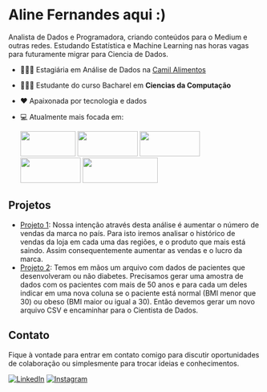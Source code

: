 # Aline Fernandes aqui :)
Analista de Dados e Programadora, criando conteúdos para o Medium e outras redes. Estudando Estatística e Machine Learning nas horas vagas para futuramente migrar para Ciencia de Dados.

- 👩🏻‍💻 Estagiária em Análise de Dados na [Camil Alimentos](https://camilalimentos.com.br/)
- 👩🏻‍🎓 Estudante do curso Bacharel em **Ciencias da Computação**
- ❤️ Apaixonada por tecnologia e dados
- 💻 Atualmente mais focada em:
  
  <div style="display: inline">
  <img width='110' height='50' src="https://img.shields.io/badge/python-3670A0?style=for-the-badge&logo=python&logoColor=ffdd54">
   <img width='120' height='50' src="https://img.shields.io/badge/pandas-%23150458.svg?style=for-the-badge&logo=pandas&logoColor=white">
     <img width='120' height='50' src="https://img.shields.io/badge/scikit--learn-%23F7931E.svg?style=for-the-badge&logo=scikit-learn&logoColor=white">
  <img width='120' height='50' src="https://img.shields.io/badge/power_bi-F2C811?style=for-the-badge&logo=powerbi&logoColor=black">
  <img width='150' height='50' src="https://img.shields.io/badge/Microsoft%20SQL%20Server-CC2927?style=for-the-badge&logo=microsoft%20sql%20server&logoColor=white">
  
## Projetos

- [Projeto 1](https://github.com/alinefernandezz/an-lise_vendas_adidas/blob/main/analise_vendas_adidas.ipynb): Nossa intenção através desta análise é aumentar o número de vendas da marca no país. Para isto iremos analisar o histórico de vendas da loja em cada uma das regiões, e o produto que mais está saindo. Assim consequentemente aumentar as vendas e o lucro da marca.
- [Projeto 2](https://github.com/alinefernandezz/analise_python_sql/blob/main/analise_com_python_e_sql.ipynb): Temos em mãos um arquivo com dados de pacientes que desenvolveram ou não diabetes. Precisamos gerar uma amostra de dados com os pacientes com mais de 50 anos e para cada um deles indicar em uma nova coluna se o paciente está normal (BMI menor que 30) ou obeso (BMI maior ou igual a 30). Então devemos gerar um novo arquivo CSV e encaminhar para o Cientista de Dados.
## Contato

Fique à vontade para entrar em contato comigo para discutir oportunidades de colaboração ou simplesmente para trocar ideias e conhecimentos.

[![LinkedIn](https://img.shields.io/badge/linkedin-%230077B5.svg?style=for-the-badge&logo=linkedin&logoColor=white)](https://www.linkedin.com/in/alinefernandezz/)
[![Instagram](https://img.shields.io/badge/Instagram-%23E4405F.svg?style=for-the-badge&logo=Instagram&logoColor=white)](https://www.instagram.com/alinefernandezz_/)
